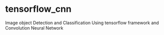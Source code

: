 # tensorflow_cnn
Image object Detection and Classification Using tensorflow framework and Convolution Neural Network
